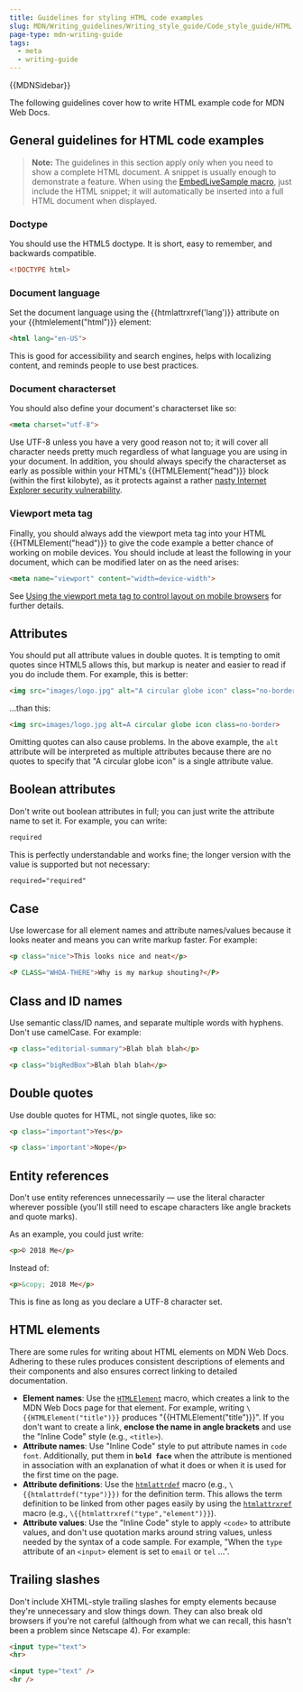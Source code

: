```yaml
---
title: Guidelines for styling HTML code examples
slug: MDN/Writing_guidelines/Writing_style_guide/Code_style_guide/HTML
page-type: mdn-writing-guide
tags:
  - meta
  - writing-guide
---
```

{{MDNSidebar}}

The following guidelines cover how to write HTML example code for MDN Web Docs.

## General guidelines for HTML code examples

> **Note:** The guidelines in this section apply only when you need to show a complete HTML document. A snippet is usually enough to demonstrate a feature. When using the [EmbedLiveSample macro](/en-US/docs/MDN/Structures/Code_examples#traditional_live_samples), just include the HTML snippet; it will automatically be inserted into a full HTML document when displayed.

### Doctype

You should use the HTML5 doctype. It is short, easy to remember, and backwards compatible.

```html example-good
<!DOCTYPE html>
```

### Document language

Set the document language using the {{htmlattrxref('lang')}} attribute on your {{htmlelement("html")}} element:

```html example-good
<html lang="en-US">
```

This is good for accessibility and search engines, helps with localizing content, and reminds people to use best practices.

### Document characterset

You should also define your document's characterset like so:

```html example-good
<meta charset="utf-8">
```

Use UTF-8 unless you have a very good reason not to; it will cover all character needs pretty much regardless of what language you are using in your document. In addition, you should always specify the characterset as early as possible within your HTML's {{HTMLElement("head")}} block (within the first kilobyte), as it protects against a rather [nasty Internet Explorer security vulnerability](https://docs.microsoft.com/en-US/troubleshoot/developer/browsers/development-website/wrong-character-set-for-html-page).

### Viewport meta tag

Finally, you should always add the viewport meta tag into your HTML {{HTMLElement("head")}} to give the code example a better chance of working on mobile devices. You should include at least the following in your document, which can be modified later on as the need arises:

```html example-good
<meta name="viewport" content="width=device-width">
```

See [Using the viewport meta tag to control layout on mobile browsers](/en-US/docs/Web/HTML/Viewport_meta_tag) for further details.

## Attributes

You should put all attribute values in double quotes. It is tempting to omit quotes since HTML5 allows this, but markup is neater and easier to read if you do include them. For example, this is better:

```html example-good
<img src="images/logo.jpg" alt="A circular globe icon" class="no-border">
```

…than this:

```html example-bad
<img src=images/logo.jpg alt=A circular globe icon class=no-border>
```

Omitting quotes can also cause problems. In the above example, the `alt` attribute will be interpreted as multiple attributes because there are no quotes to specify that "A circular globe icon" is a single attribute value.

## Boolean attributes

Don't write out boolean attributes in full; you can just write the attribute name to set it. For example, you can write:

```html example-good
required
```

This is perfectly understandable and works fine; the longer version with the value is supported but not necessary:

```html example-bad
required="required"
```

## Case

Use lowercase for all element names and attribute names/values because it looks neater and means you can write markup faster. For example:

```html example-good
<p class="nice">This looks nice and neat</p>
```

```html example-bad
<P CLASS="WHOA-THERE">Why is my markup shouting?</P>
```

## Class and ID names

Use semantic class/ID names, and separate multiple words with hyphens. Don't use camelCase. For example:


```html example-good
<p class="editorial-summary">Blah blah blah</p>
```

```html example-bad
<p class="bigRedBox">Blah blah blah</p>
```

## Double quotes

Use double quotes for HTML, not single quotes, like so:

```html example-good
<p class="important">Yes</p>
```

```html example-bad
<p class='important'>Nope</p>
```

## Entity references

Don't use entity references unnecessarily — use the literal character wherever possible (you'll still need to escape characters like angle brackets and quote marks).

As an example, you could just write:

```html example-good
<p>© 2018 Me</p>
```

Instead of:

```html example-bad
<p>&copy; 2018 Me</p>
```

This is fine as long as you declare a UTF-8 character set.

## HTML elements

There are some rules for writing about HTML elements on MDN Web Docs. Adhering to these rules produces consistent descriptions of elements and their components and also ensures correct linking to detailed documentation.

- **Element names**: Use the [`HTMLElement`](https://github.com/mdn/yari/blob/main/kumascript/macros/HTMLElement.ejs) macro, which creates a link to the MDN Web Docs page for that element. For example, writing `\{{HTMLElement("title")}}` produces "{{HTMLElement("title")}}".
  If you don't want to create a link, **enclose the name in angle brackets** and use the "Inline Code" style (e.g., `<title>`).
- **Attribute names**: Use "Inline Code" style to put attribute names in `code font`.
    Additionally, put them in **`bold face`** when the attribute is mentioned in association with an explanation of what it does or when it is used for the first time on the page.
- **Attribute definitions**: Use the [`htmlattrdef`](https://github.com/mdn/yari/blob/main/kumascript/macros/htmlattrdef.ejs) macro (e.g., `\{{htmlattrdef("type")}})` for the definition term. This allows the term definition to be linked from other pages easily by using the [`htmlattrxref`](https://github.com/mdn/yari/blob/main/kumascript/macros/htmlattrxref.ejs) macro (e.g., `\{{htmlattrxref("type","element")}}`).
- **Attribute values**: Use the "Inline Code" style to apply `<code>` to attribute values, and don't use quotation marks around string values, unless needed by the syntax of a code sample. For example, "When the `type` attribute of an `<input>` element is set to `email` or `tel` ...".

## Trailing slashes <!--Is this still a valid section to keep?-->

Don't include XHTML-style trailing slashes for empty elements because they're unnecessary and slow things down. They can also break old browsers if you're not careful (although from what we can recall, this hasn't been a problem since Netscape 4). For example:

```html example-good
<input type="text">
<hr>
```

```html example-bad
<input type="text" />
<hr />
```
